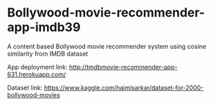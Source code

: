 # Bollywood-movie-recommender-app-imdb39
A content based Bollywood movie recommender system using cosine similarity from IMDB dataset


App deployment link: http://tmdbmovie-recommender-app-631.herokuapp.com/


Dataset link:
https://www.kaggle.com/haimisarkar/dataset-for-2000-bollywood-movies
